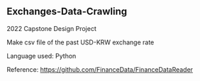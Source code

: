 ## Exchanges-Data-Crawling
2022 Capstone Design Project


Make csv file of the past USD-KRW exchange rate


Language used: Python


Reference: https://github.com/FinanceData/FinanceDataReader
